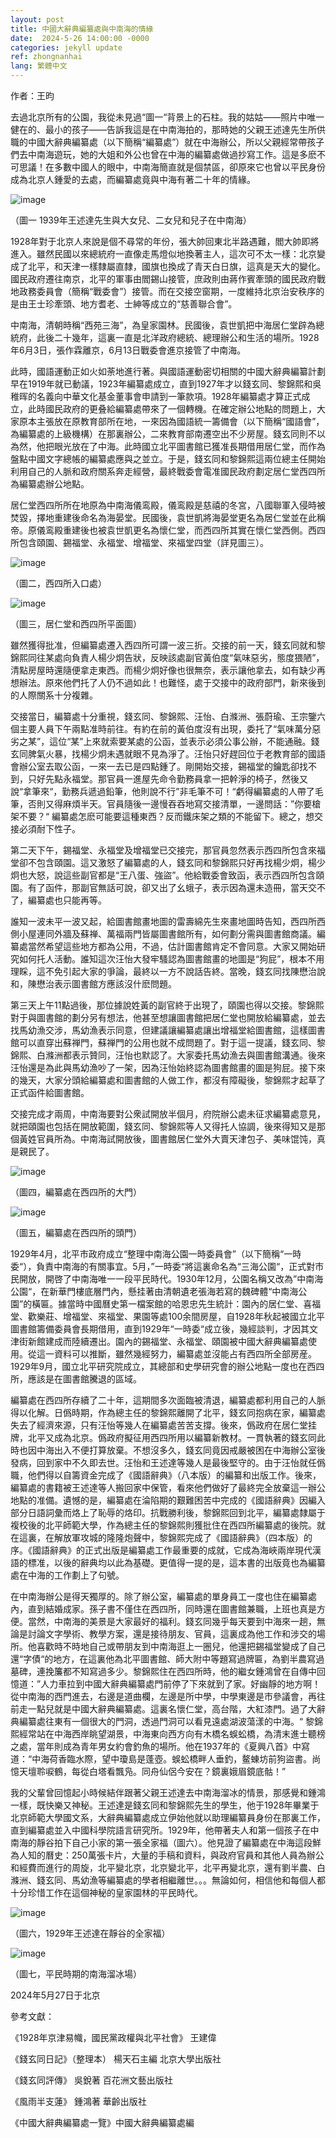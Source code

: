 ```yaml
---
layout: post
title: 中國大辭典編纂處與中南海的情緣
date:  2024-5-26 14:00:00 -0000
categories: jekyll update
ref: zhongnanhai
lang: 繁體中文
---
```


作者：王昀

去過北京所有的公園，我從未見過“圖一“背景上的石柱。我的姑姑——照片中唯一健在的、最小的孩子——告訴我這是在中南海拍的，那時她的父親王述達先生所供職的中國大辭典編纂處（以下簡稱“編纂處”）就在中海辦公，所以父親經常帶孩子們去中南海遊玩，她的大姐和外公也曾在中海的編纂處做過抄寫工作。這是多麽不可思議！在多數中國人的眼中，中南海簡直就是個禁區，卻原來它也曾以平民身份成為北京人鍾愛的去處，而編纂處竟與中海有著二十年的情緣。

![image](/assets/imgs/zhongnanhai-photo1.jpg "圖一 1939年王述達先生與大女兒、二女兒和兒子在中南海")

（圖一 1939年王述達先生與大女兒、二女兒和兒子在中南海）

1928年對于北京人來說是個不尋常的年份，張大帥回東北半路遇難，閻大帥即將進入。雖然民國以來總統府一直像走馬燈似地換著主人，這次可不太一樣：北京變成了北平，和天津一樣隸屬直隸，國旗也換成了青天白日旗，這真是天大的變化。國民政府遷往南京，北平的軍事由閻錫山接管，庶政則由蔣作賓牽頭的國民政府戰地政務委員會（簡稱“戰委會”）接管。而在交接空窗期，一度維持北京治安秩序的是由王士珍牽頭、地方耆老、士紳等成立的“慈善聯合會”。

中南海，清朝時稱“西苑三海”，為皇家園林。民國後，袁世凱把中海居仁堂辟為總統府，此後二十幾年，這裏一直是北洋政府總統、總理辦公和生活的場所。1928年6月3日，張作霖離京，6月13日戰委會進京接管了中南海。

此時，國語運動正如火如荼地進行著。與國語運動密切相關的中國大辭典編纂計劃早在1919年就已動議，1923年編纂處成立，直到1927年才以錢玄同、黎錦熙和吳稚晖的名義向中華文化基金董事會申請到一筆款項。1928年編纂處才算正式成立，此時國民政府的更叠給編纂處帶來了一個轉機。在確定辦公地點的問題上，大家原本主張放在原教育部所在地，一來因為國語統一籌備會（以下簡稱“國語會”，為編纂處的上級機構）在那裏辦公，二來教育部南遷空出不少房屋。錢玄同則不以為然，他把眼光放在了中海。此時國立北平圖書館已獲准長期借用居仁堂，而作為盤點中國文字總帳的編纂處應與之並立。于是，錢玄同和黎錦熙這兩位總主任開始利用自己的人脈和政府關系奔走經營，最終戰委會電准國民政府劃定居仁堂西四所為編纂處辦公地點。


居仁堂西四所所在地原為中南海儀鸾殿，儀鸾殿是慈禧的冬宮，八國聯軍入侵時被焚毀，擇地重建後命名為海晏堂。民國後，袁世凱將海晏堂更名為居仁堂並在此稱帝。原儀鸾殿重建後也被袁世凱更名為懷仁堂，而西四所其實在懷仁堂西側。西四所包含頤園、錫福堂、永福堂、增福堂、來福堂四堂（詳見圖三）。

![image](/assets/imgs/zhongnanhai-photo2.jpg "圖二，西四所入口處")

（圖二，西四所入口處）

![image](/assets/imgs/zhongnanhai-photo3.jpg "圖三，居仁堂和西四所平面圖")

（圖三，居仁堂和西四所平面圖）

雖然獲得批准，但編纂處遷入西四所可謂一波三折。交接的前一天，錢玄同就和黎錦熙同往某處向負責人楊少炯告狀，反映該處副官黃伯度“氣味惡劣，態度猥陋”，清點房屋時還隨便拿走東西。而楊少炯好像也很無奈，表示讓他拿去，如有缺少再想辦法。原來他們托了人仍不過如此！也難怪，處于交接中的政府部門，新來後到的人際關系十分複雜。

交接當日，編纂處十分重視，錢玄同、黎錦熙、汪怡、白滌洲、張蔚瑜、王宗鑒六個主要人員下午兩點准時前往。有約在前的黃伯度沒有出現，委托了“氣味萬分惡劣之某”，這位“某”上來就索要某處的公函，並表示必須公事公辦，不能通融。錢玄同脾氣火暴，找楊少炯未遇就眼不見為淨了。汪怡只好趕回位于老教育部的國語會辦公室去取公函，一來一去已是四點鍾了。剛開始交接，錫福堂的鑰匙卻找不到，只好先點永福堂。那官員一進屋先命令勤務員拿一把幹淨的椅子，然後又說“拿筆來“，勤務兵遞過鉛筆，他則說不行”非毛筆不可！“虧得編纂處的人帶了毛筆，否則又得麻煩半天。官員隨後一邊慢吞吞地寫交接清單，一邊問話：”你要槍架不要？“ 編纂處怎麽可能要這種東西？反而鐵床架之類的不能留下。總之，想交接必須耐下性子。

第二天下午，錫福堂、永福堂及增福堂已交接完，那官員忽然表示西四所包含來福堂卻不包含頤園。這又激怒了編纂處的人，錢玄同和黎錦熙只好再找楊少炯，楊少炯也大怒，說這些副官都是“王八蛋、強盜”。他給戰委會致函，表示西四所包含頤園。有了函件，那副官無話可說，卻又出了幺蛾子，表示因為還未造冊，當天交不了，編纂處也只能再等。

誰知一波未平一波又起，給圖書館畫地圖的雷壽綿先生來畫地圖時告知，西四所西側小屋連同外牆及蘇禅、萬福兩門皆屬圖書館所有，如何劃分需與圖書館商議。編纂處當然希望這些地方都為公用，不過，估計圖書館肯定不會同意。大家又開始研究如何托人活動。誰知這次汪怡大發牢騷認為圖書館畫的地圖是“狗屁”，根本不用理睬，這不免引起大家的爭論，最終以一方不說話告終。當晚，錢玄同找陳懋治說和，陳懋治表示圖書館方應該沒什麽問題。

第三天上午11點過後，那位據說姓黃的副官終于出現了，頤園也得以交接。黎錦熙對于與圖書館的劃分另有想法，他甚至想讓圖書館把居仁堂也開放給編纂處，並去找馬幼漁交涉，馬幼漁表示同意，但建議讓編纂處讓出增福堂給圖書館，這樣圖書館可以直穿出蘇禅門，蘇禅門的公用也就不成問題了。對于這一提議，錢玄同、黎錦熙、白滌洲都表示贊同，汪怡也默認了。大家委托馬幼漁去與圖書館溝通。後來汪怡還是為此與馬幼漁吵了一架，因為汪怡始終認為圖書館畫的圖是狗屁。接下來的幾天，大家分頭給編纂處和圖書館的人做工作，都沒有障礙後，黎錦熙才起草了正式函件給圖書館。

交接完成才兩周，中南海要對公衆試開放半個月，府院辦公處未征求編纂處意見，就把頤園也包括在開放範圍，錢玄同、黎錦熙等人又得托人協調，後來得知又是那個黃姓官員所為。中南海試開放後，圖書館居仁堂外大賣天津包子、美味馄饨，真是親民了。

![image](/assets/imgs/zhongnanhai-photo4.jpg "圖四，編纂處在西四所的大門")

（圖四，編纂處在西四所的大門）

![image](/assets/imgs/zhongnanhai-photo5.jpg "圖五，編纂處在西四所的頭門")

（圖五，編纂處在西四所的頭門）

1929年4月，北平市政府成立“整理中南海公園一時委員會”（以下簡稱“一時委“），負責中南海的有關事宜。5月，”一時委“將這裏命名為“三海公園“，正式對市民開放，開啓了中南海唯一一段平民時代。1930年12月，公園名稱又改為”中南海公園“，在新華門樓底層門內，懸挂著由清朝遺老張海若寫的魏碑體“中南海公園”的橫匾。據當時中國曆史第一檔案館的哈恩忠先生統計：園內的居仁堂、喜福堂、歡樂莊、增福堂、來福堂、果園等處100余間房屋，自1928年秋起被國立北平圖書館籌備委員會長期借用，直到1929年“一時委“成立後，幾經談判，才因其文津街新館建成而陸續遷出。園內的錫福堂、永福堂、頤園被中國大辭典編纂處使用。從這一資料可以推斷，雖然幾經努力，編纂處並沒能占有西四所全部房産。1929年9月，國立北平研究院成立，其總部和史學研究會的辦公地點一度也在西四所，應該是在圖書館騰退的區域。

編纂處在西四所存續了二十年，這期間多次面臨被清退，編纂處都利用自己的人脈得以化解。日僞時期，作為總主任的黎錦熙離開了北平，錢玄同抱病在家，編纂處失去了經濟來源，只有汪怡等幾人在編纂處苦苦支撐。後來，僞政府在居仁堂挂牌，北平又成為北京。僞政府擬征用西四所用以編纂新教材。一貫執著的錢玄同此時也因中海出入不便打算放棄。不想沒多久，錢玄同竟因戒嚴被困在中海辦公室後發病，回到家中不久即去世。汪怡和王述達等幾人是最後堅守的。由于汪怡就任僞職，他們得以自籌資金完成了《國語辭典》（八本版）的編纂和出版工作。後來，編纂處的書籍被王述達等人搬回家中保管，看來他們做好了最終完全放棄這一辦公地點的准備。遺憾的是，編纂處在淪陷期的艱難困苦中完成的《國語辭典》因編入部分日語詞彙而烙上了恥辱的烙印。抗戰勝利後，黎錦熙回到北平，編纂處隸屬于複校後的北平師範大學，作為總主任的黎錦熙則獲批住在西四所編纂處的後院。就在這裏，在解放軍攻城的隆隆炮聲中，黎錦熙完成了《國語辭典》（四本版）的序。《國語辭典》的正式出版是編纂處工作最重要的成就，它成為海峽兩岸現代漢語的標准，以後的辭典均以此為基礎。更值得一提的是，這本書的出版竟也為編纂處在中海的工作劃上了句號。

在中南海辦公是得天獨厚的。除了辦公室，編纂處的單身員工一度也住在編纂處內，直到結婚成家。孫子書不僅住在西四所，同時還在圖書館兼職，上班也真是方便。當然，中南海的美景是大家最好的福利。錢玄同幾乎每天要到中海來一趟，無論是討論文字學術、教學方案，還是接待朋友、官員，這裏成為他工作和涉交的場所。他喜歡時不時地自己或帶朋友到中南海逛上一圈兒，他還把錫福堂變成了自己還“字債“的地方，在這裏他為北平圖書館、師大附中等題寫過牌匾，為劉半農寫過墓碑，連挽簾都不知寫過多少。黎錦熙住在西四所時，他的繼女鍾鴻曾在自傳中回憶道：”人力車拉到中國大辭典編纂處門前停了下來就到了家。好幽靜的地方啊！從中南海的西門進去，右邊是道曲欄，左邊是所中學，中學東邊是市參議會，再往前走一點兒就是中國大辭典編纂處。這裏名懷仁堂，高台階，大紅漆門。過了大辭典編纂處往東有一個很大的門洞，透過門洞可以看見遠處湖波蕩漾的中海。“ 黎錦熙經常站在中海西岸眺望湖景，中海東向西方向有木橋名蜈蚣橋，為清末進士聽榜之處，當年則成為青年男女約會釣魚的場所。他在1937年的《夏興八首》中寫道：“中海荷香臨水際，望中瓊島是蓬壺。蜈蚣橋畔人垂釣，鳌蝀坊前狗盜書。尚憶天壇聆唳鶴，每從白塔看飄凫。同舟仙侶今安在？鏡裏娥眉鏡底骷！” 

我的父輩曾回憶起小時候結伴跟著父親王述達去中南海溜冰的情景，那感覺和鍾鴻一樣，既快樂又神秘。王述達是錢玄同和黎錦熙先生的學生，他于1928年畢業于北京師範大學國文系，大辭典編纂處成立伊始他就以助理編纂員身份在那裏工作，直到編纂處並入中國科學院語言研究所。1929年，他帶著夫人和第一個孩子在中南海的靜谷拍下自己小家的第一張全家福（圖六）。他見證了編纂處在中海這段鮮為人知的曆史：250萬張卡片，大量的手稿和資料，與政府官員和其他人員為辦公和經費而進行的周旋，北平變北京，北京變北平，北平再變北京，還有劉半農、白滌洲、錢玄同、馬幼漁等編纂處的學者相繼離世。。。無論如何，相信他和每個人都十分珍惜工作在這個神秘的皇家園林的平民時代。

![image](/assets/imgs/zhongnanhai-photo6.jpg "圖六，1929年王述達在靜谷的全家福")

（圖六，1929年王述達在靜谷的全家福）

![image](/assets/imgs/zhongnanhai-photo7.jpg "圖七，平民時期的南海溜冰場")

（圖七，平民時期的南海溜冰場）

2024年5月27日于北京

參考文獻：

《1928年京津易幟，國民黨政權與北平社會》 王建偉

《錢玄同日記》（整理本） 楊天石主編 北京大學出版社

《錢玄同評傳》 吳銳著 百花洲文藝出版社

《風雨半支蓮》 鍾鴻著 華齡出版社

《中國大辭典編纂處一覽》中國大辭典編纂處編 


